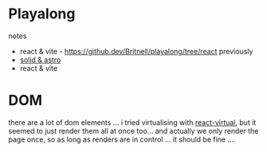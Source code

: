 # Playalong

notes

- react & vite - https://github.dev/Britnell/playalong/tree/react
  previously
- [solid & astro](https://github.dev/Britnell/playalong)
- react & vite

# DOM

there are a lot of dom elements ... i tried virtualising with [react-virtual](https://github.com/TanStack/virtual/blob/main/examples/react/variable/src/main.tsx), but it seemed to just render them all at once too...
and actually we only render the page once, so as long as renders are in control ... it should be fine ....

